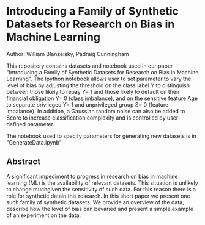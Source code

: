 # Introducing a Family of Synthetic Datasets for Research on Bias in Machine Learning

Author: William Blanzeisky, Pádraig Cunningham

This repository contains datasets and notebook used in our paper "Introducing a Family of Synthetic Datasets for Research on Bias in Machine Learning". The Ipython notebook allows user to set parameter to vary the level of bias by adjusting the threshold on the class label Y to distinguish between those likely to repay Y= 1 and those likely to default on their financial obligation Y= 0 (class imbalance), and on the sensitive feature Age to separate privileged Y= 1 and unprivileged group S= 0 (feature imbalance). In addition,  a Gaussian random noise can also be added to Score to increase classification complexity and is controlled by user-defined parameter. 

The notebook used to specify parameters for generating new datasets is in "GenerateData.ipynb"

## Abstract
A significant impediment to progress in research on bias in machine learning (ML) is the availability of relevant datasets. This situation is unlikely to change muchgiven the sensitivity of such data. For this reason there is a role for synthetic datain this research. In this short paper we present one such family of synthetic datasets.  We provide an overview of the data, describe how the level of bias can bevaried and present a simple example of an experiment on the data.
